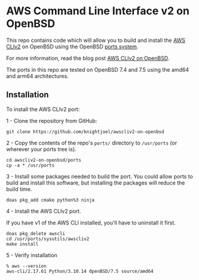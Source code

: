 # AWS Command Line Interface v2 on OpenBSD

This repo contains code which will allow you to build and install the
[AWS CLIv2](https://aws.amazon.com/cli/) on OpenBSD using the OpenBSD
[ports system](https://www.openbsd.org/faq/ports/ports.html).

For more information, read the blog post
[AWS CLIv2 on OpenBSD](https://www.packetmischief.ca/2023/08/16/awscliv2-on-openbsd/).

The ports in this repo are tested on OpenBSD 7.4 and 7.5 using the amd64 and arm64
architectures.

## Installation

To install the AWS CLIv2 port:

1 - Clone the repository from GitHub:

```text
git clone https://github.com/knightjoel/awscliv2-on-openbsd
```

2 - Copy the contents of the repo's `ports/` directory to `/usr/ports` (or
wherever your ports tree is).

```text
cd awscliv2-on-openbsd/ports
cp -a * /usr/ports
```

3 - Install some packages needed to build the port. You could allow ports to build and
install this software, but installing the packages will reduce the build time.

```text
doas pkg_add cmake python%3 ninja
```

4 - Install the AWS CLIv2 port.

If you have v1 of the AWS CLI installed, you'll have to uninstall it first.

```text
doas pkg_delete awscli
cd /usr/ports/sysutils/awscliv2
make install
```

5 - Verify installation

```text
% aws --version
aws-cli/2.17.61 Python/3.10.14 OpenBSD/7.5 source/amd64
```
